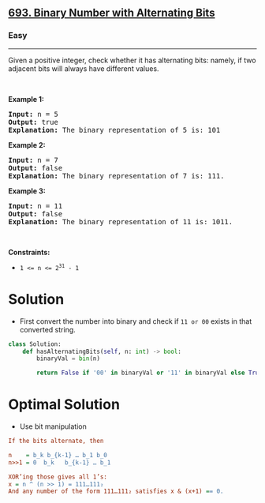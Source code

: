 <h2><a href="https://leetcode.com/problems/binary-number-with-alternating-bits">693. Binary Number with Alternating Bits</a></h2><h3>Easy</h3><hr><p>Given a positive integer, check whether it has alternating bits: namely, if two adjacent bits will always have different values.</p>

<p>&nbsp;</p>
<p><strong class="example">Example 1:</strong></p>

<pre>
<strong>Input:</strong> n = 5
<strong>Output:</strong> true
<strong>Explanation:</strong> The binary representation of 5 is: 101
</pre>

<p><strong class="example">Example 2:</strong></p>

<pre>
<strong>Input:</strong> n = 7
<strong>Output:</strong> false
<strong>Explanation:</strong> The binary representation of 7 is: 111.</pre>

<p><strong class="example">Example 3:</strong></p>

<pre>
<strong>Input:</strong> n = 11
<strong>Output:</strong> false
<strong>Explanation:</strong> The binary representation of 11 is: 1011.</pre>

<p>&nbsp;</p>
<p><strong>Constraints:</strong></p>

<ul>
	<li><code>1 &lt;= n &lt;= 2<sup>31</sup> - 1</code></li>
</ul>

# Solution 
* First convert the number into binary and check if `11 or 00` exists in that converted string. 

```python
class Solution:
    def hasAlternatingBits(self, n: int) -> bool:
        binaryVal = bin(n)

        return False if '00' in binaryVal or '11' in binaryVal else True
```
# Optimal Solution 
* Use bit manipulation 

```ini
If the bits alternate, then

n    = b_k b_{k-1} … b_1 b_0
n>>1 = 0  b_k   b_{k-1} … b_1

XOR’ing those gives all 1’s:
x = n ^ (n >> 1) = 111…111₂
And any number of the form 111…111₂ satisfies x & (x+1) == 0.
```


